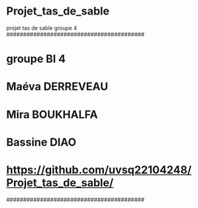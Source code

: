 # Projet_tas_de_sable
projet tas de sable groupe 4
#########################################
# groupe BI 4
# Maéva DERREVEAU
# Mira BOUKHALFA
# Bassine DIAO
# https://github.com/uvsq22104248/Projet_tas_de_sable/
#########################################
